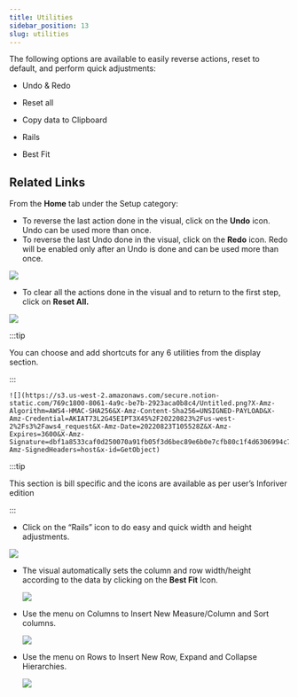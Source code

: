 ```yaml
---
title: Utilities
sidebar_position: 13
slug: utilities
---
```




The following options are available to easily reverse actions, reset to default, and perform quick adjustments:

- Undo & Redo

- Reset all

- Copy data to Clipboard

- Rails

- Best Fit

## Related Links














From the **Home** tab under the Setup category:

- To reverse the last action done in the visual, click on the **Undo** icon. Undo can be used more than once.
- To reverse the last Undo done in the visual, click on the **Redo** icon. Redo will be enabled only after an Undo is done and can be used more than once.

![](/notion_images/1256038865.png)

- To clear all the actions done in the visual and to return to the first step, click on **Reset All.**

![](/notion_images/680444884.png)


:::tip

You can choose and add shortcuts for any 6 utilities from the display section.

:::



	![](https://s3.us-west-2.amazonaws.com/secure.notion-static.com/769c1800-8061-4a9c-be7b-2923aca0b8c4/Untitled.png?X-Amz-Algorithm=AWS4-HMAC-SHA256&X-Amz-Content-Sha256=UNSIGNED-PAYLOAD&X-Amz-Credential=AKIAT73L2G45EIPT3X45%2F20220823%2Fus-west-2%2Fs3%2Faws4_request&X-Amz-Date=20220823T105528Z&X-Amz-Expires=3600&X-Amz-Signature=dbf1a8533caf0d250070a91fb05f3d6bec89e6b0e7cfb80c1f4d6306994c7551&X-Amz-SignedHeaders=host&x-id=GetObject)


:::tip

This section is bill specific and the icons are available as per user’s Inforiver edition

:::


- Click on the “Rails” icon to do easy and quick width and height adjustments.

![](/notion_images/1029470484.png)

- The visual automatically sets the column and row width/height according to the data by clicking on the **Best Fit** Icon.

	![](https://s3.us-west-2.amazonaws.com/secure.notion-static.com/a66fd1b0-cd4c-489c-9e38-6c0895abe98c/Untitled.png?X-Amz-Algorithm=AWS4-HMAC-SHA256&X-Amz-Content-Sha256=UNSIGNED-PAYLOAD&X-Amz-Credential=AKIAT73L2G45EIPT3X45%2F20220823%2Fus-west-2%2Fs3%2Faws4_request&X-Amz-Date=20220823T105529Z&X-Amz-Expires=3600&X-Amz-Signature=615bba3996dde42d089f28b043ceea9b6142bdd33258d1ff69afc5aa58e26482&X-Amz-SignedHeaders=host&x-id=GetObject)

- Use the menu on Columns to Insert New Measure/Column and Sort columns.

	![](https://s3.us-west-2.amazonaws.com/secure.notion-static.com/46f878f6-1f79-43b2-870d-5f27e25a44c3/Screenshot_2022-06-21_at_2.25.01_PM.png?X-Amz-Algorithm=AWS4-HMAC-SHA256&X-Amz-Content-Sha256=UNSIGNED-PAYLOAD&X-Amz-Credential=AKIAT73L2G45EIPT3X45%2F20220823%2Fus-west-2%2Fs3%2Faws4_request&X-Amz-Date=20220823T105530Z&X-Amz-Expires=3600&X-Amz-Signature=a6437d296f5a1aa8beed21ee15aa80bdcecc4e884390b7e36c45b8ab9e93cc56&X-Amz-SignedHeaders=host&x-id=GetObject)

- Use the menu on Rows to Insert New Row, Expand and Collapse Hierarchies.

	![](https://s3.us-west-2.amazonaws.com/secure.notion-static.com/4dd74850-070a-41d8-9bb8-732325ffd338/Screenshot_2022-06-21_at_2.29.05_PM.png?X-Amz-Algorithm=AWS4-HMAC-SHA256&X-Amz-Content-Sha256=UNSIGNED-PAYLOAD&X-Amz-Credential=AKIAT73L2G45EIPT3X45%2F20220823%2Fus-west-2%2Fs3%2Faws4_request&X-Amz-Date=20220823T105531Z&X-Amz-Expires=3600&X-Amz-Signature=f0cd3de2b4b5eb0bd050e8e08011d1942e4254c653dad0971b039b15f4f12e13&X-Amz-SignedHeaders=host&x-id=GetObject)

